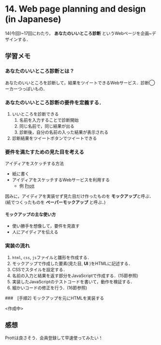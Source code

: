# 14. Web page planning and design (in Japanese)

14(今回)~17回にわたり， **あなたのいいところ診断** というWebページを企画~デザインする．

## 学習メモ

### あなたのいいところ診断とは？

あなたのいいところを診断して，結果をツイートできるWebサービス．診断◯ーカーつっぽいもの．

### あなたのいいところ診断の要件を定義する．

1. いいところを診断できる
    1. 名前を入力することで診断開始
    2. 同じ名前で，同じ結果が出る
    3. 診断後，自分の名前の入った結果が表示される
2. 診断結果をツイートボタンでツイートできる

### 要件を満たすための見た目を考える

アイディアをスケッチする方法<br>
- 紙に書く
- アイディアをスケッチするWebサービスを利用する
    - 例 [Prott](https://prottapp.com/ja/)

因みに，アイディアを実装せず見た目だけ作ったものを **モックアップ**と呼ぶ．(紙でつくったものを **ペーパーモックアップ** と呼ぶ．)

#### モックアップの主な使い方

- 使い勝手を想像して，要件を見直す
- 人にアイディアを伝える

### 実装の流れ

1. `html`, `css`, `js`ファイルと雛形を作成する．
2. モックアップで作成した要素(見た目, **UI** )をHTMLに記述する．
3. CSSでスタイルを設定する．
4. 名前の入力と結果を返す部分をJavaScriptで作成する．(15節参照)
5. 実装したJavaScriptのテストコードを書いて，動作を検証する．
6. 細かいコードの修正を行う．(16節参照)

###　[手順2] モックアップを元にHTMLを実装する

<作成中>

## 感想

Prottは良さそう．会員登録して早速使ってみたい！